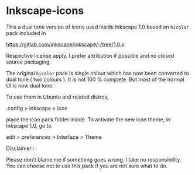 # Inkscape-icons

This a dual tone version of icons used inside Inkscape 1.0 based on `hicolor` pack included in 

https://gitlab.com/inkscape/inkscape/-/tree/1.0.x

Respective license apply. I prefer attribution if possible and no closed source packaging.

The original `hicolor` pack is single colour which has now been converted to dual tone ( two colours ). It is not 100 % complete. But most of the normal UI is now dual tone. 

To use them in Ubuntu and related distros,

.config > inkscape > icon 

place the icon pack folder inside. To activate the new icon theme, in Inkscape 1.0, go to

edit > preferences > Interface > Theme

Disclaimer :

Please don't blame me if something goes wrong. I take no responsibility. You can choose not to use this pack if you are not sure what to do. 

